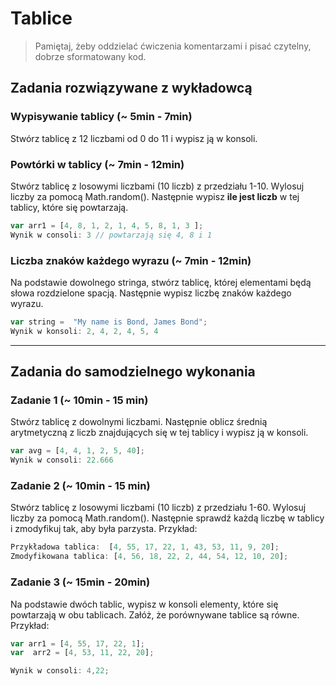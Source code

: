 #  Tablice

> Pamiętaj, żeby oddzielać ćwiczenia komentarzami i pisać czytelny, dobrze sformatowany kod.

## Zadania rozwiązywane z wykładowcą

### Wypisywanie tablicy (~ 5min - 7min)

Stwórz tablicę z 12 liczbami od 0 do 11 i wypisz ją w konsoli.

### Powtórki w tablicy (~ 7min - 12min)

Stwórz tablicę z losowymi liczbami (10 liczb) z przedziału 1-10. Wylosuj liczby za pomocą Math.random(). Następnie wypisz **ile jest liczb** w tej tablicy, które się powtarzają.

```JavaScript
var arr1 = [4, 8, 1, 2, 1, 4, 5, 8, 1, 3 ];
Wynik w consoli: 3 // powtarzają się 4, 8 i 1
```

### Liczba znaków każdego wyrazu (~ 7min - 12min)
Na podstawie dowolnego stringa, stwórz tablicę, której elementami będą słowa rozdzielone spacją. Następnie wypisz liczbę znaków każdego wyrazu.

```JavaScript
var string =  "My name is Bond, James Bond";
Wynik w konsoli: 2, 4, 2, 4, 5, 4
```

-------------------------------------------------------------------------------

## Zadania do samodzielnego wykonania

### Zadanie 1 (~ 10min - 15 min)
Stwórz tablicę z dowolnymi liczbami. Następnie oblicz średnią arytmetyczną z liczb znajdujących się w tej tablicy i wypisz ją w konsoli.

```JavaScript
var avg = [4, 4, 1, 2, 5, 40];
Wynik w consoli: 22.666
```

### Zadanie 2 (~ 10min - 15 min)

Stwórz tablicę z losowymi liczbami (10 liczb) z przedziału 1-60. Wylosuj liczby za pomocą Math.random(). Następnie sprawdź każdą liczbę w tablicy i zmodyfikuj tak, aby była parzysta. Przykład:

```JavaScript
Przykładowa tablica:  [4, 55, 17, 22, 1, 43, 53, 11, 9, 20];
Zmodyfikowana tablica: [4, 56, 18, 22, 2, 44, 54, 12, 10, 20];
```

### Zadanie 3 (~ 15min - 20min)

Na podstawie dwóch  tablic, wypisz w konsoli elementy, które się powtarzają w obu tablicach.
Załóż, że porównywane tablice są równe.
Przykład:

 ```JavaScript
 var arr1 = [4, 55, 17, 22, 1];
var  arr2 = [4, 53, 11, 22, 20];

Wynik w consoli: 4,22;
```
